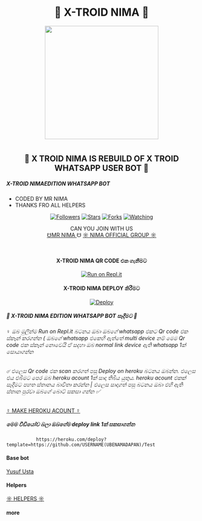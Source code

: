 <h1 align="center"><b> 🐺 X-TROID NIMA 🐺  </b></h1>

<p>
<div align="center">
  <img src="https://i.ibb.co/wyWzxgq/1275240.jpg" width="300" height="300">
	
# <h2> 🐺 X TROID NIMA IS REBUILD OF X TROID WHATSAPP USER BOT 🐺 </h2>
</div align="center">

##### X-TROID NIMAEDITION WHATSAPP BOT
* CODED BY MR NIMA
* THANKS FRO ALL HELPERS

<p align="center">
<a href="https://github.com/MRnimaofc2/X-TROID-NIMA"><img title="Followers" src="https://img.shields.io/github/followers/MRnimaofc2?color=blue&style=flat-square"></a>
<a href="https://github.com/MRnimaofc2/X-TROID-NIMA"><img title="Stars" src="https://img.shields.io/github/stars/MRnimaofc2/X-TROID-NIMA?color=red&style=flat-square"></a>
<a href="https://github.com/MRnimaofc2/X-TROID-NIMA/network/members"><img title="Forks" src="https://img.shields.io/github/forks/MRnimaofc2/X-TROID-NIMA?color=red&style=flat-square"></a>
<a href="https://github.com/MRnimaofc2/X-TROID-NIMA/watchers"><img title="Watching" src="https://img.shields.io/github/watchers/MRnimaofc2/X-TROID-NIMA?label=Watchers&color=blue&style=flat-square"></a>
</p>

 <p align="center">
     CAN YOU JOIN WITH US 
    <br>
        <a href="wa.me/94719574492"> ☋MR NIMA </a> ☋
        <a href="https://chat.whatsapp.com/Fs5ZpTLA3u64JN5a6K3a44">☼ NIMA OFFICIAL GROUP ☼</a> 
</p>
</br>

<p>
<div align="center">

	
<h4>X-TROID NIMA QR CODE එක ගැනීමට </h4>
 
[![Run on Repl.it](https://repl.it/badge/github/phaticusthiccy/WhatsAsenaDuplicated)](https://replit.com/@mrnimaofc/X-TROID-NIMA)

<h4> X-TROID NIMA DEPLOY කිරීමට </h4>
	
[![Deploy](https://www.herokucdn.com/deploy/button.svg)](https://heroku.com/deploy?template=https://github.com/MR-NIMA-X/X-TROID-NIMA-WA-BOT )
	
</div align="center">
</p>
	
	
	
##### 🐺 X-TROID NIMA EDITION WHATSAPP BOT සෑදීමට 🐺 

###### ♀ ඔබ මුලින්ම Run on Repl.it බටනය ඔබා ඔබගේ whatsapp  එකට Qr code එක ස්කෑන් කරගන්න ( ඔබගේ whatsapp එකෙහි ඇත්තේ multi device නම් මෙම Qr code එක ස්කෑන් නොවෙයි ඒ සදහා ඔබ normal link device ඇති whatsapp 1ක් සොයාගන්න 

###### ☌ එලෙස Qr code එක scan කරගත් පසු Deploy on heroku  බටනය ඔබන්න. එලෙස එය එබීමට පෙර ඔබ heroku acount 1ක් සාදා තිබිය යුතුය.  heroku acount එකක් සෑදීමට පහත ස්තානය බාවිතා කරන්න | එලෙස සාදාගත් පසු බටනය ඔබා එහි ඇති ස්තාන පුරවා ඔබගේ බොට් සකසා ගන්න ✅



 <a href="https://id.heroku.com/signup/login">☿ MAKE HEROKU ACOUNT ☿ </a>
 
 
 
 
 
 #####  මෙම වීඩියෝව බලා ඔබගේම deploy link 1ක් සකසාගන්න 
 
         
               https://heroku.com/deploy?template=https://github.com/USERNAME(UBENAMADAPAN)/Test
	       
	      

#### Base bot
<a href=https://github.com/yusufusta/WhatsAsena > Yusuf Usta </a>

#### Helpers
<a href= https://github.com/MR-NIMA-X/X-TROID-NIMA-WA-BOT/blob/main/%F0%9F%90%BA%20X-TROID%20NIMA%20%F0%9F%90%BA>☼ HELPERS ☼ </a>


#### more
